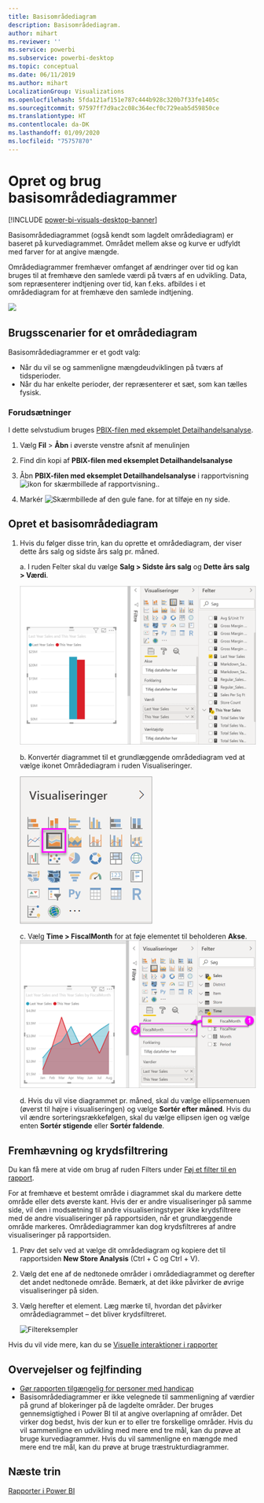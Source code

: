 ```yaml
---
title: Basisområdediagram
description: Basisområdediagram.
author: mihart
ms.reviewer: ''
ms.service: powerbi
ms.subservice: powerbi-desktop
ms.topic: conceptual
ms.date: 06/11/2019
ms.author: mihart
LocalizationGroup: Visualizations
ms.openlocfilehash: 5fda121af151e787c444b928c320b7f33fe1405c
ms.sourcegitcommit: 97597ff7d9ac2c08c364ecf0c729eab5d59850ce
ms.translationtype: HT
ms.contentlocale: da-DK
ms.lasthandoff: 01/09/2020
ms.locfileid: "75757870"
---
```

# <a name="create-and-use-basic-area-charts"></a>Opret og brug basisområdediagrammer

[!INCLUDE [power-bi-visuals-desktop-banner](../includes/power-bi-visuals-desktop-banner.md)]

Basisområdediagrammet (også kendt som lagdelt områdediagram) er baseret på kurvediagrammet. Området mellem akse og kurve er udfyldt med farver for at angive mængde. 

Områdediagrammer fremhæver omfanget af ændringer over tid og kan bruges til at fremhæve den samlede værdi på tværs af en udvikling. Data, som repræsenterer indtjening over tid, kan f.eks. afbildes i et områdediagram for at fremhæve den samlede indtjening.

![](media/power-bi-visualization-basic-area-chart/power-bi-chart-example.png)

## <a name="when-to-use-a-basic-area-chart"></a>Brugsscenarier for et områdediagram
Basisområdediagrammer er et godt valg:

* Når du vil se og sammenligne mængdeudviklingen på tværs af tidsperioder. 
* Når du har enkelte perioder, der repræsenterer et sæt, som kan tælles fysisk.

### <a name="prerequisites"></a>Forudsætninger
I dette selvstudium bruges [PBIX-filen med eksemplet Detailhandelsanalyse](https://download.microsoft.com/download/9/6/D/96DDC2FF-2568-491D-AAFA-AFDD6F763AE3/Retail%20Analysis%20Sample%20PBIX.pbix).

1. Vælg **Fil** > **Åbn** i øverste venstre afsnit af menulinjen
   
2. Find din kopi af **PBIX-filen med eksemplet Detailhandelsanalyse**

1. Åbn **PBIX-filen med eksemplet Detailhandelsanalyse** i rapportvisning ![ikon for skærmbillede af rapportvisning.](media/power-bi-visualization-kpi/power-bi-report-view.png).

1. Markér ![Skærmbillede af den gule fane.](media/power-bi-visualization-kpi/power-bi-yellow-tab.png) for at tilføje en ny side.


## <a name="create-a-basic-area-chart"></a>Opret et basisområdediagram
 

1. Hvis du følger disse trin, kan du oprette et områdediagram, der viser dette års salg og sidste års salg pr. måned.
   
   a. I ruden Felter skal du vælge **Salg \> Sidste års salg** og **Dette års salg > Værdi**.

   ![dataværdier for områdediagram](media/power-bi-visualization-basic-area-chart/power-bi-bar-chart.png)

   b.  Konvertér diagrammet til et grundlæggende områdediagram ved at vælge ikonet Områdediagram i ruden Visualiseringer.

   ![ikon for områdediagram](media/power-bi-visualization-basic-area-chart/convertchart.png)
   
   c.  Vælg **Time \> FiscalMonth** for at føje elementet til beholderen **Akse**.   
   ![akseværdier for områdediagram](media/power-bi-visualization-basic-area-chart/powerbi-area-chartnew.png)
   
   d.  Hvis du vil vise diagrammet pr. måned, skal du vælge ellipsemenuen (øverst til højre i visualiseringen) og vælge **Sortér efter måned**. Hvis du vil ændre sorteringsrækkefølgen, skal du vælge ellipsen igen og vælge enten **Sortér stigende** eller **Sortér faldende**.

## <a name="highlighting-and-cross-filtering"></a>Fremhævning og krydsfiltrering
Du kan få mere at vide om brug af ruden Filters under [Føj et filter til en rapport](../power-bi-report-add-filter.md).

For at fremhæve et bestemt område i diagrammet skal du markere dette område eller dets øverste kant.  Hvis der er andre visualiseringer på samme side, vil den i modsætning til andre visualiseringstyper ikke krydsfiltrere med de andre visualiseringer på rapportsiden, når et grundlæggende område markeres. Områdediagrammer kan dog krydsfiltreres af andre visualiseringer på rapportsiden. 

1. Prøv det selv ved at vælge dit områdediagram og kopiere det til rapportsiden **New Store Analysis** (Ctrl + C og Ctrl + V).
2. Vælg det ene af de nedtonede områder i områdediagrammet og derefter det andet nedtonede område. Bemærk, at det ikke påvirker de øvrige visualiseringer på siden.
1. Vælg herefter et element. Læg mærke til, hvordan det påvirker områdediagrammet – det bliver krydsfiltreret.

    ![Filtereksempler](media/power-bi-visualization-basic-area-chart/power-bi-area-chart-filters.gif) 

Hvis du vil vide mere, kan du se [Visuelle interaktioner i rapporter](../service-reports-visual-interactions.md)


## <a name="considerations-and-troubleshooting"></a>Overvejelser og fejlfinding   
* [Gør rapporten tilgængelig for personer med handicap](../desktop-accessibility.md)
* Basisområdediagrammer er ikke velegnede til sammenligning af værdier på grund af blokeringer på de lagdelte områder. Der bruges gennemsigtighed i Power BI til at angive overlapning af områder. Det virker dog bedst, hvis der kun er to eller tre forskellige områder. Hvis du vil sammenligne en udvikling med mere end tre mål, kan du prøve at bruge kurvediagrammer. Hvis du vil sammenligne en mængde med mere end tre mål, kan du prøve at bruge træstrukturdiagrammer.

## <a name="next-step"></a>Næste trin
[Rapporter i Power BI](power-bi-visualization-card.md)  

